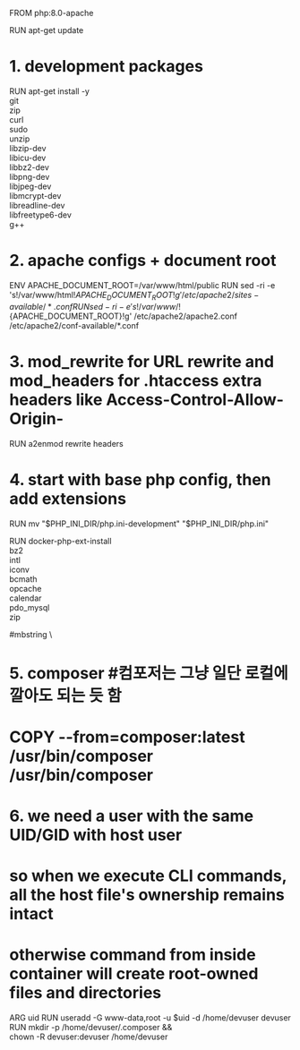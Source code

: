 FROM php:8.0-apache

RUN apt-get update

# 1. development packages
RUN apt-get install -y \
    git \
    zip \
    curl \
    sudo \
    unzip \
    libzip-dev \
    libicu-dev \
    libbz2-dev \
    libpng-dev \
    libjpeg-dev \
    libmcrypt-dev \
    libreadline-dev \
    libfreetype6-dev \
    g++

# 2. apache configs + document root
ENV APACHE_DOCUMENT_ROOT=/var/www/html/public
RUN sed -ri -e 's!/var/www/html!${APACHE_DOCUMENT_ROOT}!g' /etc/apache2/sites-available/*.conf
RUN sed -ri -e 's!/var/www/!${APACHE_DOCUMENT_ROOT}!g' /etc/apache2/apache2.conf /etc/apache2/conf-available/*.conf

# 3. mod_rewrite for URL rewrite and mod_headers for .htaccess extra headers like Access-Control-Allow-Origin-
RUN a2enmod rewrite headers

# 4. start with base php config, then add extensions
RUN mv "$PHP_INI_DIR/php.ini-development" "$PHP_INI_DIR/php.ini"

RUN docker-php-ext-install \
    bz2 \
    intl \
    iconv \
    bcmath \
    opcache \
    calendar \
    pdo_mysql \
    zip

#mbstring \

# 5. composer #컴포저는 그냥 일단 로컬에 깔아도 되는 듯 함
# COPY --from=composer:latest /usr/bin/composer /usr/bin/composer

# 6. we need a user with the same UID/GID with host user
# so when we execute CLI commands, all the host file's ownership remains intact
# otherwise command from inside container will create root-owned files and directories
ARG uid
RUN useradd -G www-data,root -u $uid -d /home/devuser devuser
RUN mkdir -p /home/devuser/.composer && \
    chown -R devuser:devuser /home/devuser

